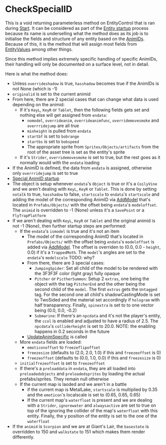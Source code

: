 # CheckSpecialID
This is a void returning parameterless method on EntityControl that is ran during [Start](../Start.md). It can be considered as part of the [Entity startup](../EntityControl%20Creation.md#entity-startup) process because its name is underselling what the method does as its job is to initialise the fields and structure of any entity based on the [AnimIDs](../../../Enums%20and%20IDs/AnimIDs.md). Because of this, it is the method that will assign most fields from [EntityValues](../../../TextAsset%20Data/Entity%20data.md#`EntityValues`%20data) among other things.

Since this method implies extremely specific handling of specific AnimIDs, their handling will only be documented on a surface level, not in detail.

Here is what the method does:

* Unless `overrideshadow` is true, `hasshadow` becomes true if the AnimIDs is not None (which is -1)
* `originalid` is set to the current animid
* From here, there are 2 special cases that can change what data is used depending on the animid:
    * If it's `KeyL`, `KeyR` or `Tablet`, then the following fields gets set and nothing else will get assigned from `endata`:
        * `nomodel`, `overrideanim`, `overrideanimfunc`, `overridemovesmoke` and `overrridejump` are all true
        * `minheight` is pulled from `endata`
        * `startbf` is set to `bobrange`
        * `startbs` is set to `bobspeed`
        * The appropriate sprite from `Sprites/Objects/artifacts` from the root of the asset tree is set as the entity's sprite
    * If it's `Strider`, `overridemovesmoke` is set to true, but the rest goes as it normally would with the `endata` loading
* If the AnimID is defined, the data from `endata` is assigned, otherwise only `overrridejump` is set to true
* [Special AnimID startup](Special%20AnimID%20startup.md)
* The object is setup whenever `endata`'s `Object` is true or it's a `CoilyVine` and we aren't dealing with `KeyL`, `KeyR` or `Tablet`. This is done by setting `notalk` to true, `hasshadow` to false, `startscale` to `endata`'s `startscale` and adding the model of the corresponding AnimID via [AddModel](AddModel.md) that's located in `Prefabs/Objects/` with the offset being `endata`'s `modeloffset`. The `animid` is overridden to -1 (None) unless it's a `SavePoint` or a `FlyTrapPlatform`
* If we aren't dealing with `KeyL`, `KeyR` or `Tablet` and the original animid is not -1 (None), then further startup steps are performed:
    * If the `endata`'s `ismodel` is true and it's not an item
        * The model of the corresponding AnimID that's located in `Prefabs/Objects/` with the offset being `endata`'s `modeloffset` is added via [AddModel](AddModel.md). The offset is overriden to (0.0, 0.0 - `height`, 0.0) if it's a `TrappedMoth`. The `model`'s angles are set to the `endata`'s `modelscale` TODO: why?
        * From there, there are 3 special cases:
            * `JumpingSpider`: Set all child of the model to be rendered with the 3F3F3F color (light gray) fully opaque
            * `Pitcher` or `PictherSummon`: Setup 2 `extras`, one being the object with the tag `PitcherEnd` and the other being the second child of the `model`. The first `extras` gets the `Untagged` tag. For the second one all child's shadowCastingMode is set to TwoSided and the material set accordingly if `hologram` with half transparency. Finally, `spinextra` is set to to one vector being (0.0, 0.0, -0.2)
            * `Submarine`: If there's an `npcdata` and it's not the player's entity, the `ccol` is enabled and adjusted to have a radius of 2.5. The `npcdata`'s `colliderheight` is set to 20.0. NOTE: the enabling happens in 0.2 seconds in the future
        * [UpdateAnimSpecific](../Animations/AnimSpecific.md#updateanimspecific) is called
    * More `endata` fields are loaded:
        * `emoticonoffset` to `freezeflipoffset`
        * `freezesize` (defaults to (2.0, 2.0, 1.0) if this and `freezeoffset` is 0)
        * `freezeoffset` (defaults to (0.0, 1.0, 0.0) if this and `freezesize` is 0)
    * `initialfrezeoffset` is set to `freezeoffset`
    * If there's a `preloaddata` in `endata`, they are all loaded into `preloadedobjects` and `preloadedsprites` by loading the actual prefabs/sprites. They remain null otherwise
    * If the current map is laoded and we aren't in a battle
        * if the current map is MetalLake, `startscale` is multiplied by 0.35 and the `emoticon`'s localscale is set to (0.65, 0.65, 0.65)
        * If the current map's `waterfloat` is present and we are dealing with a `Strider`, `ignorewater` and `alwaysactive` are set to true on top of the ignoring the collider of the map's `waterfloat` with this entity. Finally,  the y position of the entity is set to the one of the `waterfloat`
* If the `animid` is `Scorpion` and we are at Giant's Lair, the `basestate` is overridden to 150 and `walkstate` to 151 which makes them render differently.
